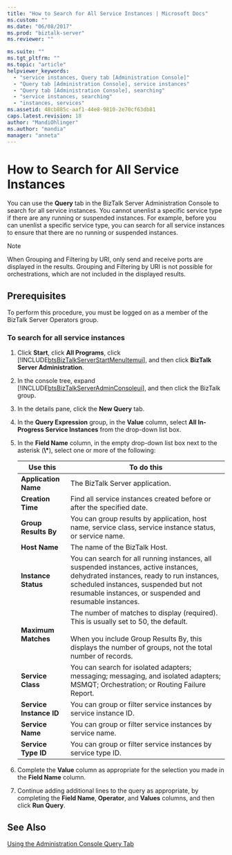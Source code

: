 ```yaml
---
title: "How to Search for All Service Instances | Microsoft Docs"
ms.custom: ""
ms.date: "06/08/2017"
ms.prod: "biztalk-server"
ms.reviewer: ""

ms.suite: ""
ms.tgt_pltfrm: ""
ms.topic: "article"
helpviewer_keywords: 
  - "service instances, Query tab [Administration Console]"
  - "Query tab [Administration Console], service instances"
  - "Query tab [Administration Console], searching"
  - "service instances, searching"
  - "instances, services"
ms.assetid: 48cb885c-aaf1-44e8-9810-2e70cf63db81
caps.latest.revision: 18
author: "MandiOhlinger"
ms.author: "mandia"
manager: "anneta"
---
```

# How to Search for All Service Instances
You can use the **Query** tab in the BizTalk Server Administration Console to search for all service instances. You cannot unenlist a specific service type if there are any running or suspended instances. For example, before you can unenlist a specific service type, you can search for all service instances to ensure that there are no running or suspended instances.  

> [!NOTE]
>  When Grouping and Filtering by URI, only send and receive ports are displayed in the results. Grouping and Filtering by URI is not possible for orchestrations, which are not included in the displayed results.  

## Prerequisites  
 To perform this procedure, you must be logged on as a member of the BizTalk Server Operators group.  

### To search for all service instances  

1. Click **Start**, click **All Programs**, click [!INCLUDE[btsBizTalkServerStartMenuItemui](../includes/btsbiztalkserverstartmenuitemui-md.md)], and then click **BizTalk Server Administration**.  

2. In the console tree, expand [!INCLUDE[btsBizTalkServerAdminConsoleui](../includes/btsbiztalkserveradminconsoleui-md.md)], and then click the BizTalk group.  

3. In the details pane, click the **New Query** tab.  

4. In the **Query Expression** group, in the **Value** column, select **All In-Progress Service Instances** from the drop-down list box.  

5. In the **Field Name** column, in the empty drop-down list box next to the asterisk (**\\\***), select one or more of the following:  


   |        Use this         |                                                                                                              To do this                                                                                                              |
   |-------------------------|--------------------------------------------------------------------------------------------------------------------------------------------------------------------------------------------------------------------------------------|
   |  **Application Name**   |                                                                                                   The BizTalk Server application.                                                                                                    |
   |    **Creation Time**    |                                                                                Find all service instances created before or after the specified date.                                                                                |
   |  **Group Results By**   |                                                              You can group results by application, host name, service class, service instance status, or service name.                                                               |
   |      **Host Name**      |                                                                                                    The name of the BizTalk Host.                                                                                                     |
   |   **Instance Status**   | You can search for all running instances, all suspended instances, active instances, dehydrated instances, ready to run instances, scheduled instances, suspended but not resumable instances, or suspended and resumable instances. |
   |   **Maximum Matches**   |               The number of matches to display (required). This is usually set to 50, the default.<br /><br /> When you include Group Results By, this displays the number of groups, not the total number of records.               |
   |    **Service Class**    |                                                 You can search for isolated adapters; messaging; messaging, and isolated adapters; MSMQT; Orchestration; or Routing Failure Report.                                                  |
   | **Service Instance ID** |                                                                                  You can group or filter service instances by service instance ID.                                                                                   |
   |    **Service Name**     |                                                                                      You can group or filter service instances by service name.                                                                                      |
   |   **Service Type ID**   |                                                                                    You can group or filter service instances by service type ID.                                                                                     |


6. Complete the **Value** column as appropriate for the selection you made in the **Field Name** column.  

7. Continue adding additional lines to the query as appropriate, by completing the **Field Name**, **Operator**, and **Values** columns, and then click **Run Query**.  

## See Also  
 [Using the Administration Console Query Tab](../core/using-the-administration-console-query-tab.md)